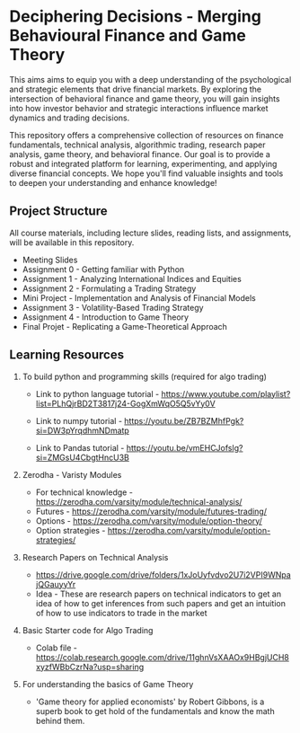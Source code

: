 # Deciphering Decisions - Merging Behavioural Finance and Game Theory

This aims aims to equip you with a deep understanding of the psychological and strategic elements that drive financial markets. By exploring the intersection of behavioral finance and game theory, you will gain insights into how investor behavior and strategic interactions influence market dynamics and trading decisions.

This repository offers a comprehensive collection of resources on finance fundamentals, technical analysis, algorithmic trading, research paper analysis, game theory, and behavioral finance. Our goal is to provide a robust and integrated platform for learning, experimenting, and applying diverse financial concepts. We hope you'll find valuable insights and tools to deepen your understanding and enhance knowledge!

## Project Structure
All course materials, including lecture slides, reading lists, and assignments, will be available in this repository. 

- Meeting Slides
- Assignment 0 - Getting familiar with Python
- Assignment 1 - Analyzing International Indices and Equities
- Assignment 2 - Formulating a Trading Strategy
- Mini Project - Implementation and Analysis of Financial Models
- Assignment 3 - Volatility-Based Trading Strategy
- Assignment 4 - Introduction to Game Theory
- Final Projet - Replicating a Game-Theoretical Approach

## Learning Resources

1) To build python and programming skills (required for algo trading)
    - Link to python language tutorial - 
  https://www.youtube.com/playlist?list=PLhQjrBD2T3817j24-GogXmWqO5Q5vYy0V
  
    - Link to numpy tutorial - 
  https://youtu.be/ZB7BZMhfPgk?si=DW3pYrqdhmNDmatp
  
    - Link to Pandas tutorial - 
  https://youtu.be/vmEHCJofslg?si=ZMGsU4CbgtHncU3B

2) Zerodha - Varisty Modules
     - For technical knowledge - https://zerodha.com/varsity/module/technical-analysis/
     - Futures - https://zerodha.com/varsity/module/futures-trading/
     - Options - https://zerodha.com/varsity/module/option-theory/
     - Option strategies - https://zerodha.com/varsity/module/option-strategies/

4) Research Papers on Technical Analysis
    - https://drive.google.com/drive/folders/1xJoUyfvdvo2U7i2VPI9WNpajQGauyyYr
    - Idea - These are research papers on technical indicators to get an idea of how to get inferences from such papers and get an intuition of how to use indicators to trade in the market
  
5) Basic Starter code for Algo Trading
    - Colab file - https://colab.research.google.com/drive/11ghnVsXAAOx9HBgjUCH8xyzfWBbCzrNa?usp=sharing
  
6) For understanding the basics of Game Theory
    - 'Game theory for applied economists' by Robert Gibbons, is a superb book to get hold of the fundamentals and know the math behind them.
